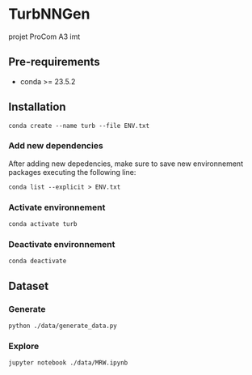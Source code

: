 # TurbNNGen
projet ProCom A3 imt

## Pre-requirements
* conda >= 23.5.2

## Installation
```
conda create --name turb --file ENV.txt
```

### Add new dependencies
After adding new depedencies, make sure to save new environnement packages executing the following line:
```
conda list --explicit > ENV.txt
```

### Activate environnement
```
conda activate turb
```

### Deactivate environnement
```
conda deactivate
```

## Dataset
### Generate
```
python ./data/generate_data.py
```


### Explore
```
jupyter notebook ./data/MRW.ipynb
```
